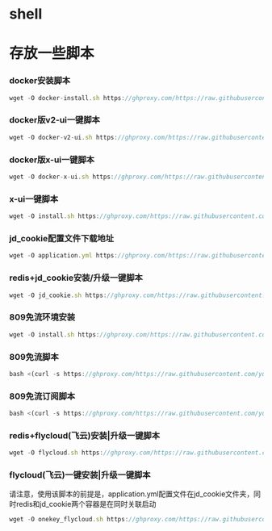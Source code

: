 # shell
# 存放一些脚本

### docker安装脚本
```javascript
wget -O docker-install.sh https://ghproxy.com/https://raw.githubusercontent.com/yuanter/shell/main/docker-install.sh;chmod +x *sh;bash docker-install.sh
```

### docker版v2-ui一键脚本
```javascript
wget -O docker-v2-ui.sh https://ghproxy.com/https://raw.githubusercontent.com/yuanter/shell/main/docker-v2-ui.sh;chmod +x *sh;bash docker-v2-ui.sh
```

### docker版x-ui一键脚本
```javascript
wget -O docker-x-ui.sh https://ghproxy.com/https://raw.githubusercontent.com/yuanter/shell/main/docker-x-ui.sh;chmod +x *sh;bash docker-x-ui.sh
```


### x-ui一键脚本
```javascript
wget -O install.sh https://ghproxy.com/https://raw.githubusercontent.com/yuanter/shell/main/x-ui/install.sh;chmod +x *sh;bash install.sh
```


### jd_cookie配置文件下载地址
```javascript
wget -O application.yml https://ghproxy.com/https://raw.githubusercontent.com/yuanter/shell/main/jd_cookie/application.yml
```

### redis+jd_cookie安装/升级一键脚本
```javascript
wget -O jd_cookie.sh https://ghproxy.com/https://raw.githubusercontent.com/yuanter/shell/main/jd_cookie.sh;chmod +x *sh;bash jd_cookie.sh
```




### 809免流环境安装
```javascript
wget -O install.sh https://ghproxy.com/https://raw.githubusercontent.com/yuanter/shell/main/809ml/install.sh;chmod +x *sh;bash install.sh
```


### 809免流脚本
```javascript
bash <(curl -s https://ghproxy.com/https://raw.githubusercontent.com/yuanter/shell/main/809ml/path)
```


### 809免流订阅脚本
```javascript
bash <(curl -s https://ghproxy.com/https://raw.githubusercontent.com/yuanter/shell/main/809ml/sub)
```


### redis+flycloud(飞云)安装|升级一键脚本
```javascript
wget -O flycloud.sh https://ghproxy.com/https://raw.githubusercontent.com/yuanter/shell/main/flycloud/flycloud.sh;chmod +x *sh;bash flycloud.sh
```

### flycloud(飞云)一键安装|升级一键脚本
请注意，使用该脚本的前提是，application.yml配置文件在jd_cookie文件夹，同时redis和jd_cookie两个容器是在同时关联启动
```javascript
wget -O onekey_flycloud.sh https://ghproxy.com/https://raw.githubusercontent.com/yuanter/shell/main/flycloud/onekey_flycloud.sh;chmod +x *sh;bash start_flycloud.sh
```
